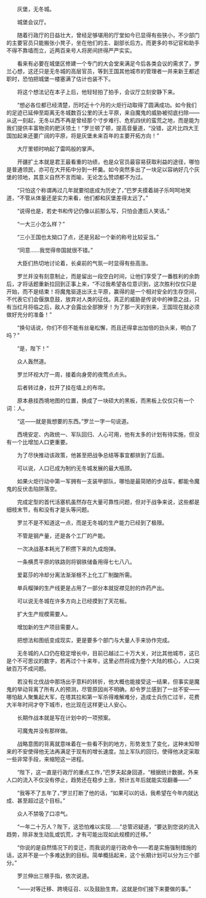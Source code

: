 　　灰堡，无冬城。

　　城堡会议厅。

　　随着行政厅的日益壮大，曾经足够堪用的厅堂如今已显得有些狭小，不少部门的主要官员只能搬张小凳子，坐在他们的主、副部长后方。而更多的书记官和助手不得不靠墙而立，近两百来号人将房间挤得严严实实。

　　看来有必要在城堡区修建一个专门的大会堂来满足今后各类会议的需求了，罗兰心想，这还只是无冬城的高层官员，等到王国其他城市的管理者一并来新王都述职时，恐怕把城堡一楼塞满了估计也装不下。

　　将这个想法记在本子上后，他轻轻拍了拍手，会议厅立刻安静下来。

　　“想必各位都已经清楚，历时近十个月的火炬行动取得了圆满成功。如今我们的足迹已延伸至距离无冬城数百公里的沃土平原，来自魔鬼的威胁被彻底扫除——从这一刻起，无冬以西不再是曾经那个寸步难行、危机四伏的蛮荒之地，而是能为我们提供丰富物资的肥沃领土！”罗兰顿了顿，提高音量道，“没错，这片比四大王国加起来还要广阔的平原，将是灰堡未来百年的主要开拓方向！”

　　大厅里顿时响起了雷鸣般的掌声。

　　开疆扩土本就是君王最看重的功绩，也是众官员最容易获取利益的途径，哪怕是普通领民，亦可在大开拓中分到一杯羹。如今突然多出了一块足以容纳好几个灰堡的领地，其意义自然不言而喻，无论怎么赞颂都不为过。

　　“只怕这个称谓再过几年就要彻底成为历史了，”巴罗夫摸着胡子乐呵呵地笑道，“不管从体量还是实力来看，他们都和灰堡差得太远了。”

　　“说得也是，若史书和传记仍像以前那么写，只怕会遭后人笑话。”

　　“一大三小怎么样？”

　　“三小王国也太拗口了点，还是另起一个新的称号比较妥当。”

　　“同意……我觉得帝国就很不错。”

　　大臣们热切地讨论着，长桌前的气氛一时显得有些高涨。

　　罗兰并没有刻意制止，而是留出一段空白时间，让他们享受了一番胜利的余韵后，才将话题重新拉回到正事上来，“不过我希望各位意识到，这次胜利仅仅只是开始，而不是结束！将魔鬼驱逐出沃土平原，赢得的是一个相对安全的生存空间，不代表它们会偃旗息鼓，放弃对人类的征伐。真正的威胁是传说中的神意之战，只有当红月将临之后，敌人才会露出全部獠牙！为了那一天的到来，王国现在就必须做好充分的准备！”

　　“换句话说，你们不但不能有丝毫松懈，而且还得拿出加倍的劲头来，明白了吗？”

　　“是，陛下！”

　　众人轰然道。

　　罗兰环视大厅一周，接着向身旁的夜莺点点头。

　　后者转过身，拉开了挂在墙上的布帘。

　　原本悬挂西境地图的位置，换成了一块硕大的黑板，而黑板上仅仅只有一个词：人。

　　“这——就是我想要的东西。”罗兰一字一句说道。

　　西境安定、内政统一、军队回归、人心可用，他有太多的计划有待实施，但没有一个比增加人口更重要。

　　为了尽快推动该政策，他甚至把战争总结等事宜都排到了后面。

　　可以说，人口已成为制约无冬城发展的最大瓶颈。

　　如果火炬行动中第一军拥有一支装甲部队，哪怕是最简陋的步战车，都能令魔鬼的反伏击陷阱落空。

　　完成定型的首代活塞机虽然存在大量可靠性问题，但对于战争来说，这些都是细枝末节，有和没有才是头等问题。

　　罗兰不是不知道这一点，而是无冬城的生产能力已经到了极限。

　　不管是钢产量，还是各个工厂的产能。

　　一次决战基本耗光了积攒下来的九成炮弹。

　　一条横贯平原的铁路则将钢铁储备用得七七八八。

　　爱葛莎的冷却分离法渐渐根不上化工厂制酸所需。

　　单兵榴弹的生产线更是占用了一部分本就捉襟见肘的炸药产出。

　　可以说无冬城在许多方向上已经摸到了天花板。

　　扩大生产规模需要人。

　　增加新的生产项目需要人。

　　把想法和图纸变成现实，更是要多个部门与大量人手来协作完成。

　　无冬城的人口仍在稳定增长中，目前已越过二十万大关，对比其他城市，这已是个不可思议的数字，若再过个十来年，这里必然将成为整个大陆的核心，人口突破百万不成问题。

　　若没有北伐战中那场出乎意料的转折，他大概也能接受这一结果，但事实是魔鬼的举动背离了所有人的预测，尽管原因尚不明确，却令罗兰感到了一丝不安——哪怕敌人聚集起大军，在塔其拉和第一军杀得难解难分，造成士兵伤亡过半，花费大半年时间才夺下城市，也比现在这样更让人安心。

　　长期作战本就是写在计划中的一项预案。

　　可魔鬼并没有那样做。

　　战略意图的背离就意味着在一些看不到的地方，形势发生了变化，这种未知带来的不安使得他无法再满足于现有的增长速度。加上军队的回归，使得他决定采取一些非常手段，来缩短这一进程。

　　“陛下，这一直是行政厅的重点工作，”巴罗夫起身回道，“根据统计数据，外来人口的流入不仅没有停止，趋势还在稳步上涨，预计五年后就能实现翻番——”

　　“我等不了五年了，”罗兰打断了他的话，“如果可以的话，我希望在今年内就达成、甚至超过这个目标。”

　　众人不禁吸了口凉气。

　　“一年二十万人？陛下，这恐怕难以实现……”总管迟疑道，“要达到您说的流入趋势，除非发生动乱或饥荒，才有可能出现如此规模的迁移。”

　　“你说的是自然情况下的变迁，而我说的是行政命令——若是实施强制措施的话，这并不是一个多难达到的目标。简单概括起来，这个长期计划可以分为三个部分。”

　　罗兰伸出三根手指，依次说道。

　　“——对等迁移、跨境征召、以及鼓励生育。这就是你们接下来要做的事。”
